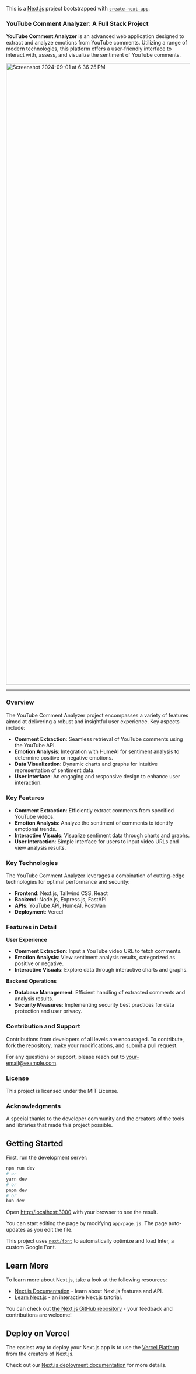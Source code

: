 This is a [Next.js](https://nextjs.org/) project bootstrapped with [`create-next-app`](https://github.com/vercel/next.js/tree/canary/packages/create-next-app).
### YouTube Comment Analyzer: A Full Stack Project

**YouTube Comment Analyzer** is an advanced web application designed to extract and analyze emotions from YouTube comments. Utilizing a range of modern technologies, this platform offers a user-friendly interface to interact with, assess, and visualize the sentiment of YouTube comments.

<img width="1698" alt="Screenshot 2024-09-01 at 6 36 25 PM" src="https://github.com/user-attachments/assets/c6277fff-a65e-4065-a640-3adc5dc0ab1b">

---

### **Overview**

The YouTube Comment Analyzer project encompasses a variety of features aimed at delivering a robust and insightful user experience. Key aspects include:

- **Comment Extraction**: Seamless retrieval of YouTube comments using the YouTube API.
- **Emotion Analysis**: Integration with HumeAI for sentiment analysis to determine positive or negative emotions.
- **Data Visualization**: Dynamic charts and graphs for intuitive representation of sentiment data.
- **User Interface**: An engaging and responsive design to enhance user interaction.

### **Key Features**

- **Comment Extraction**: Efficiently extract comments from specified YouTube videos.
- **Emotion Analysis**: Analyze the sentiment of comments to identify emotional trends.
- **Interactive Visuals**: Visualize sentiment data through charts and graphs.
- **User Interaction**: Simple interface for users to input video URLs and view analysis results.

### **Key Technologies**

The YouTube Comment Analyzer leverages a combination of cutting-edge technologies for optimal performance and security:

- **Frontend**: Next.js, Tailwind CSS, React
- **Backend**: Node.js, Express.js, FastAPI
- **APIs**: YouTube API, HumeAI, PostMan
- **Deployment**: Vercel

### **Features in Detail**

**User Experience**

- **Comment Extraction**: Input a YouTube video URL to fetch comments.
- **Emotion Analysis**: View sentiment analysis results, categorized as positive or negative.
- **Interactive Visuals**: Explore data through interactive charts and graphs.

**Backend Operations**

- **Database Management**: Efficient handling of extracted comments and analysis results.
- **Security Measures**: Implementing security best practices for data protection and user privacy.

### **Contribution and Support**

Contributions from developers of all levels are encouraged. To contribute, fork the repository, make your modifications, and submit a pull request.

For any questions or support, please reach out to [your-email@example.com](mailto:your-email@example.com).

### **License**

This project is licensed under the MIT License.

### **Acknowledgments**

A special thanks to the developer community and the creators of the tools and libraries that made this project possible.
## Getting Started

First, run the development server:

```bash
npm run dev
# or
yarn dev
# or
pnpm dev
# or
bun dev
```

Open [http://localhost:3000](http://localhost:3000) with your browser to see the result.

You can start editing the page by modifying `app/page.js`. The page auto-updates as you edit the file.

This project uses [`next/font`](https://nextjs.org/docs/basic-features/font-optimization) to automatically optimize and load Inter, a custom Google Font.

## Learn More

To learn more about Next.js, take a look at the following resources:

- [Next.js Documentation](https://nextjs.org/docs) - learn about Next.js features and API.
- [Learn Next.js](https://nextjs.org/learn) - an interactive Next.js tutorial.

You can check out [the Next.js GitHub repository](https://github.com/vercel/next.js/) - your feedback and contributions are welcome!

## Deploy on Vercel

The easiest way to deploy your Next.js app is to use the [Vercel Platform](https://vercel.com/new?utm_medium=default-template&filter=next.js&utm_source=create-next-app&utm_campaign=create-next-app-readme) from the creators of Next.js.

Check out our [Next.js deployment documentation](https://nextjs.org/docs/deployment) for more details.
